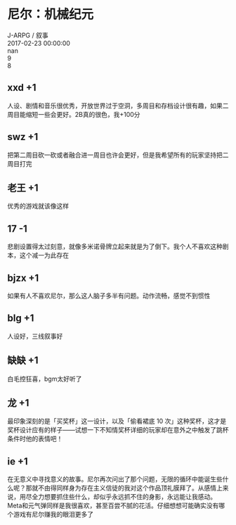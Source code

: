 



# 尼尔：机械纪元
  
J-ARPG / 叙事  
2017-02-23 00:00:00  
nan  
9  
8
## xxd +1


人设、剧情和音乐很优秀，开放世界过于空洞，多周目和存档设计很有趣，如果二周目能缩短一些会更好。2B真的很色，我+100分
## swz +1


把第二周目砍一砍或者融合进一周目也许会更好，但是我希望所有的玩家坚持把二周目打完
## 老王 +1


优秀的游戏就该像这样
## 17 -1


悲剧设置得太过刻意，就像多米诺骨牌立起来就是为了倒下。我个人不喜欢这种剧本，这个减一为此存在
## bjzx +1


如果有人不喜欢尼尔，那么这人脑子多半有问题。动作流畅，感觉不到惯性
## blg +1


人设好，三线叙事好
## 缺缺 +1


白毛控狂喜，bgm太好听了
## 龙 +1


最印象深刻的是「买奖杯」这一设计，以及「偷看裙底 10 次」这种奖杯，这才是奖杯设计应有的样子——试想一下不知情奖杯详细的玩家却在意外之中触发了跳杯条件时他的表情吧！
## ie +1


在无意义中寻找意义的故事。尼尔再次问出了那个问题，无限的循环中能诞生些什么呢？那就不由得同样身为存在主义信徒的我对这个作品顶礼膜拜了。从感情上来说，用尽全力想要抓住些什么，却似乎永远抓不住的身影，永远能让我感动。Meta和元气弹同样是我很喜欢，甚至百尝不腻的花活。仔细想想可能确实没有哪个游戏有尼尔赚我的眼泪更多了